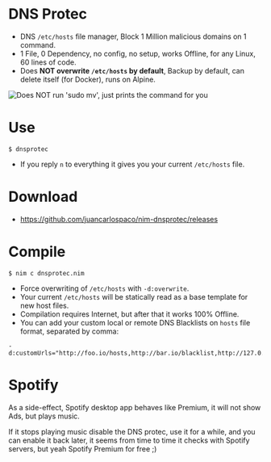 # DNS Protec

- DNS `/etc/hosts` file manager, Block 1 Million malicious domains on 1 command.
- 1 File, 0 Dependency, no config, no setup, works Offline, for any Linux, 60 lines of code.
- Does **NOT overwrite `/etc/hosts` by default**, Backup by default, can delete itself (for Docker), runs on Alpine.

![](https://raw.githubusercontent.com/juancarlospaco/nim-dnsprotec/master/temp.png "Does NOT run 'sudo mv', just prints the command for you")


# Use

```
$ dnsprotec
```

- If you reply `n` to everything it gives you your current `/etc/hosts` file.


# Download

- https://github.com/juancarlospaco/nim-dnsprotec/releases


# Compile

```
$ nim c dnsprotec.nim
```

- Force overwriting of `/etc/hosts` with `-d:overwrite`.
- Your current `/etc/hosts` will be statically read as a base template for new host files.
- Compilation requires Internet, but after that it works 100% Offline.
- You can add your custom local or remote DNS Blacklists on `hosts` file format, separated by comma:

```
-d:customUrls="http://foo.io/hosts,http://bar.io/blacklist,http://127.0.0.1/blockedDNS"
```


# Spotify

As a side-effect, Spotify desktop app behaves like Premium, it will not show Ads, but plays music.

If it stops playing music disable the DNS protec, use it for a while, and you can enable it back later,
it seems from time to time it checks with Spotify servers, but yeah Spotify Premium for free ;)
